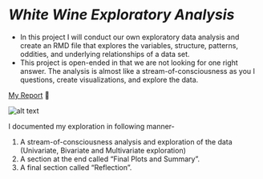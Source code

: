 # _White Wine Exploratory Analysis_

* In this project I will conduct our own exploratory data analysis and create an RMD file that explores the variables, structure, patterns, oddities, and underlying relationships of a data set.
* This project is open-ended in that we are not looking for one right answer. The analysis is almost like a stream-of-consciousness as you I questions, create visualizations, and explore the data.

[My Report](https://ashish25.github.io/EDA_Rmd/) :link:

![alt text](https://assets.riverford.co.uk/live/media/category-headers/primarywhite-hero.jpg)

I documented my exploration in following manner-

1. A stream-of-consciousness analysis and exploration of the data (Univariate, Bivariate and Multivariate exploration)
2. A section at the end called “Final Plots and Summary”.
3. A final section called “Reflection”.

